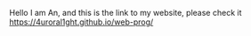 Hello I am An, and this is the link to my website, please check it
https://4uroral1ght.github.io/web-prog/

